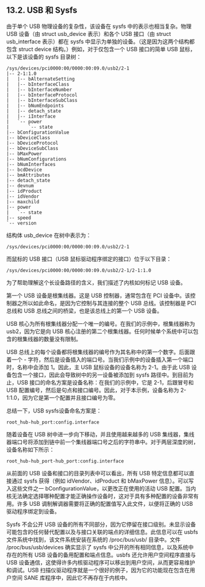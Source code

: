 ## 13.2. USB 和 Sysfs
由于单个 USB 物理设备的复杂性，该设备在 sysfs 中的表示也相当复杂。物理 USB 设备（由 struct usb_device 表示）和各个 USB 接口（由 struct usb_interface 表示）都在 sysfs 中显示为单独的设备。（这是因为这两个结构都包含 struct device 结构。）例如，对于仅包含一个 USB 接口的简单 USB 鼠标，以下是该设备的 sysfs 目录树：

```
/sys/devices/pci0000:00/0000:00:09.0/usb2/2-1
|-- 2-1:1.0
|   |-- bAlternateSetting
|   |-- bInterfaceClass
|   |-- bInterfaceNumber
|   |-- bInterfaceProtocol
|   |-- bInterfaceSubClass
|   |-- bNumEndpoints
|   |-- detach_state
|   |-- iInterface
|   `-- power
|       `-- state
|-- bConfigurationValue
|-- bDeviceClass
|-- bDeviceProtocol
|-- bDeviceSubClass
|-- bMaxPower
|-- bNumConfigurations
|-- bNumInterfaces
|-- bcdDevice
|-- bmAttributes
|-- detach_state
|-- devnum
|-- idProduct
|-- idVendor
|-- maxchild
|-- power
|   `-- state
|-- speed
`-- version

```
结构体 usb_device 在树中表示为：
```
/sys/devices/pci0000:00/0000:00:09.0/usb2/2-1
```
而鼠标的 USB 接口（USB 鼠标驱动程序绑定的接口）位于以下目录：
```
/sys/devices/pci0000:00/0000:00:09.0/usb2/2-1/2-1:1.0
```
为了帮助理解这个长设备路径的含义，我们描述了内核如何标记 USB 设备。

第一个 USB 设备是根集线器。这是 USB 控制器，通常包含在 PCI 设备中。该控制器之所以如此命名，是因为它控制与其连接的整个 USB 总线。该控制器是 PCI 总线和 USB 总线之间的桥梁，也是该总线上的第一个 USB 设备。

USB 核心为所有根集线器分配一个唯一的编号。在我们的示例中，根集线器称为 usb2，因为它是向 USB 核心注册的第二个根集线器。任何时候单个系统中可以包含的根集线器的数量没有限制。

USB 总线上的每个设备都将根集线器的编号作为其名称中的第一个数字。后面跟着一个 - 字符，然后是设备插入的端口号。当我们示例中的设备插入第一个端口时，名称中会添加 1。因此，主 USB 鼠标设备的设备名称为 2-1。由于此 USB 设备包含一个接口，因此会导致树中的另一设备被添加到 sysfs 路径中。到目前为止，USB 接口的命名方案是设备名称：在我们的示例中，它是 2-1，后跟冒号和 USB 配置编号，然后是句点和接口编号。因此，对于本示例，设备名称为 2-1:1.0，因为它是第一个配置并且接口编号为零。

总结一下，USB sysfs设备命名方案是：
```
root_hub-hub_port:config.interface
```
随着设备在 USB 树中进一步向下移动，并且使用越来越多的 USB 集线器，集线器端口号将添加到链中前一个集线器端口号之后的字符串中。对于两层深度的树，设备名称如下所示：
```
root_hub-hub_port-hub_port:config.interface
```

从前面的 USB 设备和接口的目录列表中可以看出，所有 USB 特定信息都可以直接通过 sysfs 获得（例如 idVendor、idProduct 和 bMaxPower 信息）。可以写入这些文件之一 bConfigurationValue，以更改正在使用的活动 USB 配置。当内核无法确定选择哪种配置才能正确操作设备时，这对于具有多种配置的设备非常有用。许多 USB 调制解调器需要将正确的配置值写入此文件，以便将正确的 USB 驱动程序绑定到设备。

Sysfs 不会公开 USB 设备的所有不同部分，因为它停留在接口级别。未显示设备可能包含的任何替代配置以及与接口关联的端点的详细信息。此信息可以在 usbfs 文件系统中找到，该文件系统安装在系统的 /proc/bus/usb/ 目录中。文件 /proc/bus/usb/devices 确实显示了 sysfs 中公开的所有相同信息，以及系统中存在的所有 USB 设备的备用配置和端点信息。usbfs 还允许用户空间程序直接与 USB 设备通信，这使得许多内核驱动程序可以移出到用户空间，从而更容易维护和调试。USB 扫描仪驱动程序就是一个很好的例子，因为它的功能现在包含在用户空间 SANE 库程序中，因此它不再存在于内核中。

